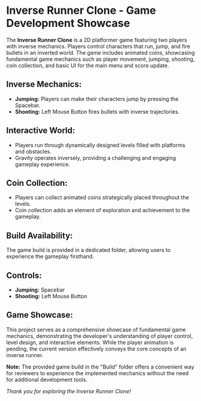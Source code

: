 # Inverse Runner Clone - Game Development Showcase

The **Inverse Runner Clone** is a 2D platformer game featuring two players with inverse mechanics. Players control characters that run, jump, and fire bullets in an inverted world. The game includes animated coins, showcasing fundamental game mechanics such as player movement, jumping, shooting, coin collection, and basic UI for the main menu and score update.

## Inverse Mechanics:

- **Jumping:** Players can make their characters jump by pressing the Spacebar.
- **Shooting:** Left Mouse Button fires bullets with inverse trajectories.

## Interactive World:

- Players run through dynamically designed levels filled with platforms and obstacles.
- Gravity operates inversely, providing a challenging and engaging gameplay experience.

## Coin Collection:

- Players can collect animated coins strategically placed throughout the levels.
- Coin collection adds an element of exploration and achievement to the gameplay.

## Build Availability:

The game build is provided in a dedicated folder, allowing users to experience the gameplay firsthand.

## Controls:

- **Jumping:** Spacebar
- **Shooting:** Left Mouse Button

## Game Showcase:

This project serves as a comprehensive showcase of fundamental game mechanics, demonstrating the developer's understanding of player control, level design, and interactive elements. While the player animation is pending, the current version effectively conveys the core concepts of an inverse runner.

**Note:** The provided game build in the "Build" folder offers a convenient way for reviewers to experience the implemented mechanics without the need for additional development tools.

*Thank you for exploring the Inverse Runner Clone!*
